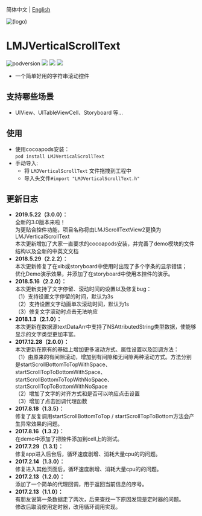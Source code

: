 简体中文 | [English](./README.en.md)

![(logo)](https://avatars2.githubusercontent.com/u/15794032?s=460&v=4)

# LMJVerticalScrollText

![podversion](https://img.shields.io/cocoapods/v/LMJVerticalScrollText.svg?style=flat)
![](https://img.shields.io/cocoapods/p/LMJVerticalScrollText.svg?style=flat)
![](https://img.shields.io/badge/language-oc-orange.svg)
![](https://img.shields.io/cocoapods/l/LMJVerticalScrollText.svg?style=flat)

- 一个简单好用的字符串滚动控件

## 支持哪些场景
- UIView、UITableViewCell、Storyboard 等...

## 使用
* 使用cocoapods安装：               
`pod install LMJVerticalScrollText`
* 手动导入:             
    * 将 `LMJVerticalScrollText` 文件拖拽到工程中
    * 导入头文件`#import "LMJVerticalScrollText.h"`
    
## 更新日志
- **2019.5.22（3.0.0）：**            
全新的3.0版本来啦！                 
为更贴合控件功能，项目名称将由LMJScrollTextView2更换为LMJVerticalScrollText                     
本次更新增加了大家一直要求的cocoapods安装，并完善了demo模块的文件结构以及全新的中英文文档                   
- **2018.5.29（2.2.2）：**                 
本次更新修复了在xib或storyboard中使用时出现了多个字条的显示错误；                   
优化Demo演示效果，并添加了在storyboard中使用本控件的演示。                      
- **2018.5.16（2.2.0）：**                                   
本次更新支持了文字停留、滚动时间的设置以及修复bug：                  
（1）支持设置文字停留的时间，默认为3s                   
（2）支持设置文字动画单次滚动时间，默认为1s                       
（3）修复文字滚动时点击无法响应                 
- **2018.1.3（2.1.0）：**                    
本次更新在数据源textDataArr中支持了NSAttributedString类型数据，使能够显示的文字类型更加丰富。                  
- **2017.12.28（2.0.0）：**                                    
本次更新在原有的基础上增加更多滚动方式、属性设置以及回调方法：                  
（1）由原来的有间隙滚动，增加到有间隙和无间隙两种滚动方式。方法分别是startScrollBottomToTopWithSpace、startScrollTopToBottomWithSpace、startScrollBottomToTopWithNoSpace、startScrollTopToBottomWithNoSpace                      
（2）增加了文字的对齐方式和是否可以响应点击设置                  
（3）增加了点击回调代理函数                     
- **2017.8.18（1.3.5）：**                                   
修复了反复调用startScrollBottomToTop / startScrollTopToBottom方法会产生异常效果的问题。                 
- **2017.8.16（1.3.2）：**                                           
在demo中添加了把控件添加到cell上的测试。             
- **2017.7.29（1.3.1）：**                                                       
修复app进入后台后，循环速度剧增、消耗大量cpu的的问题。             
- **2017.2.14（1.3.0）：**                         
修复进入其他页面后，循环速度剧增、消耗大量cpu的的问题。              
- **2017.2.13（1.2.0）：**                                
添加了一个简单的代理回调，用于返回当前信息的序号。               
- **2017.2.13（1.1.0）：**                          
有朋友说第一条数据走了两次，后来查找一下原因发现是定时器的问题。                     
修改后取消使用定时器，改用循环调用实现。                


      

                    
               
